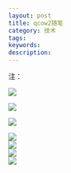 ```yaml
---
layout: post
title: qcow2随笔
category: 技术
tags: 
keywords: 
description: 
---
```


注：

![](http://i.imgur.com/xAoTYu7.png)  


![](http://i.imgur.com/cU83pal.png)  

![](http://i.imgur.com/InGhVbh.png)  

![](http://i.imgur.com/hT8c5aJ.png)  
![](http://i.imgur.com/wvpkbhP.png)  
![](http://i.imgur.com/2iqlx2A.png)  
![](http://i.imgur.com/vIzMso3.png)  